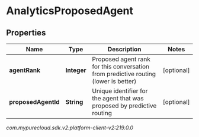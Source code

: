 # AnalyticsProposedAgent


## Properties

| Name | Type | Description | Notes |
| ------------ | ------------- | ------------- | ------------- |
| **agentRank** | **Integer** | Proposed agent rank for this conversation from predictive routing (lower is better) |  [optional] |
| **proposedAgentId** | **String** | Unique identifier for the agent that was proposed by predictive routing |  [optional] |




_com.mypurecloud.sdk.v2:platform-client-v2:219.0.0_
